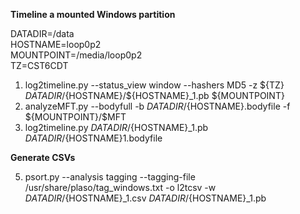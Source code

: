 **Timeline a mounted Windows partition**  
  
DATADIR=/data  
HOSTNAME=loop0p2  
MOUNTPOINT=/media/loop0p2  
TZ=CST6CDT  
  
1. log2timeline.py --status_view window --hashers MD5 -z ${TZ} ${DATADIR}/${HOSTNAME}/${HOSTNAME}_1.pb ${MOUNTPOINT}  
2. analyzeMFT.py --bodyfull -b ${DATADIR}/${HOSTNAME}.bodyfile -f ${MOUNTPOINT}/\$MFT  
3. log2timeline.py  ${DATADIR}/${HOSTNAME}_1.pb ${DATADIR}/${HOSTNAME}1.bodyfile  
   
**Generate CSVs**  
  
5. psort.py --analysis tagging --tagging-file /usr/share/plaso/tag_windows.txt -o l2tcsv -w ${DATADIR}/${HOSTNAME}_1.csv ${DATADIR}/${HOSTNAME}_1.pb  
